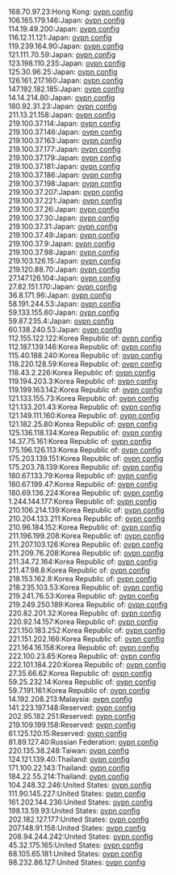 168.70.97.23:Hong Kong: [ovpn config](vpn/168_70_97_23.ovpn)  
106.165.179.146:Japan: [ovpn config](vpn/106_165_179_146.ovpn)  
114.19.49.200:Japan: [ovpn config](vpn/114_19_49_200.ovpn)  
116.12.11.121:Japan: [ovpn config](vpn/116_12_11_121.ovpn)  
119.239.164.90:Japan: [ovpn config](vpn/119_239_164_90.ovpn)  
121.111.70.59:Japan: [ovpn config](vpn/121_111_70_59.ovpn)  
123.198.110.235:Japan: [ovpn config](vpn/123_198_110_235.ovpn)  
125.30.96.25:Japan: [ovpn config](vpn/125_30_96_25.ovpn)  
126.161.217.160:Japan: [ovpn config](vpn/126_161_217_160.ovpn)  
147.192.182.185:Japan: [ovpn config](vpn/147_192_182_185.ovpn)  
14.14.214.80:Japan: [ovpn config](vpn/14_14_214_80.ovpn)  
180.92.31.23:Japan: [ovpn config](vpn/180_92_31_23.ovpn)  
211.13.21.158:Japan: [ovpn config](vpn/211_13_21_158.ovpn)  
219.100.37.114:Japan: [ovpn config](vpn/219_100_37_114.ovpn)  
219.100.37.146:Japan: [ovpn config](vpn/219_100_37_146.ovpn)  
219.100.37.163:Japan: [ovpn config](vpn/219_100_37_163.ovpn)  
219.100.37.177:Japan: [ovpn config](vpn/219_100_37_177.ovpn)  
219.100.37.179:Japan: [ovpn config](vpn/219_100_37_179.ovpn)  
219.100.37.181:Japan: [ovpn config](vpn/219_100_37_181.ovpn)  
219.100.37.186:Japan: [ovpn config](vpn/219_100_37_186.ovpn)  
219.100.37.198:Japan: [ovpn config](vpn/219_100_37_198.ovpn)  
219.100.37.207:Japan: [ovpn config](vpn/219_100_37_207.ovpn)  
219.100.37.221:Japan: [ovpn config](vpn/219_100_37_221.ovpn)  
219.100.37.26:Japan: [ovpn config](vpn/219_100_37_26.ovpn)  
219.100.37.30:Japan: [ovpn config](vpn/219_100_37_30.ovpn)  
219.100.37.31:Japan: [ovpn config](vpn/219_100_37_31.ovpn)  
219.100.37.49:Japan: [ovpn config](vpn/219_100_37_49.ovpn)  
219.100.37.9:Japan: [ovpn config](vpn/219_100_37_9.ovpn)  
219.100.37.98:Japan: [ovpn config](vpn/219_100_37_98.ovpn)  
219.103.126.15:Japan: [ovpn config](vpn/219_103_126_15.ovpn)  
219.120.88.70:Japan: [ovpn config](vpn/219_120_88_70.ovpn)  
27.147.126.104:Japan: [ovpn config](vpn/27_147_126_104.ovpn)  
27.82.151.170:Japan: [ovpn config](vpn/27_82_151_170.ovpn)  
36.8.171.96:Japan: [ovpn config](vpn/36_8_171_96.ovpn)  
58.191.244.53:Japan: [ovpn config](vpn/58_191_244_53.ovpn)  
59.133.155.60:Japan: [ovpn config](vpn/59_133_155_60.ovpn)  
59.87.235.4:Japan: [ovpn config](vpn/59_87_235_4.ovpn)  
60.138.240.53:Japan: [ovpn config](vpn/60_138_240_53.ovpn)  
112.155.122.122:Korea Republic of: [ovpn config](vpn/112_155_122_122.ovpn)  
112.187.139.146:Korea Republic of: [ovpn config](vpn/112_187_139_146.ovpn)  
115.40.188.240:Korea Republic of: [ovpn config](vpn/115_40_188_240.ovpn)  
118.220.128.59:Korea Republic of: [ovpn config](vpn/118_220_128_59.ovpn)  
118.43.2.226:Korea Republic of: [ovpn config](vpn/118_43_2_226.ovpn)  
119.194.203.3:Korea Republic of: [ovpn config](vpn/119_194_203_3.ovpn)  
119.199.163.142:Korea Republic of: [ovpn config](vpn/119_199_163_142.ovpn)  
121.133.155.73:Korea Republic of: [ovpn config](vpn/121_133_155_73.ovpn)  
121.133.201.43:Korea Republic of: [ovpn config](vpn/121_133_201_43.ovpn)  
121.149.111.160:Korea Republic of: [ovpn config](vpn/121_149_111_160.ovpn)  
121.182.25.80:Korea Republic of: [ovpn config](vpn/121_182_25_80.ovpn)  
125.136.118.134:Korea Republic of: [ovpn config](vpn/125_136_118_134.ovpn)  
14.37.75.161:Korea Republic of: [ovpn config](vpn/14_37_75_161.ovpn)  
175.196.126.113:Korea Republic of: [ovpn config](vpn/175_196_126_113.ovpn)  
175.203.139.151:Korea Republic of: [ovpn config](vpn/175_203_139_151.ovpn)  
175.203.78.139:Korea Republic of: [ovpn config](vpn/175_203_78_139.ovpn)  
180.67.133.79:Korea Republic of: [ovpn config](vpn/180_67_133_79.ovpn)  
180.67.199.47:Korea Republic of: [ovpn config](vpn/180_67_199_47.ovpn)  
180.69.136.224:Korea Republic of: [ovpn config](vpn/180_69_136_224.ovpn)  
1.244.144.177:Korea Republic of: [ovpn config](vpn/1_244_144_177.ovpn)  
210.106.214.139:Korea Republic of: [ovpn config](vpn/210_106_214_139.ovpn)  
210.204.133.211:Korea Republic of: [ovpn config](vpn/210_204_133_211.ovpn)  
210.96.184.152:Korea Republic of: [ovpn config](vpn/210_96_184_152.ovpn)  
211.196.199.208:Korea Republic of: [ovpn config](vpn/211_196_199_208.ovpn)  
211.207.103.126:Korea Republic of: [ovpn config](vpn/211_207_103_126.ovpn)  
211.209.76.208:Korea Republic of: [ovpn config](vpn/211_209_76_208.ovpn)  
211.34.72.164:Korea Republic of: [ovpn config](vpn/211_34_72_164.ovpn)  
211.47.98.8:Korea Republic of: [ovpn config](vpn/211_47_98_8.ovpn)  
218.153.162.8:Korea Republic of: [ovpn config](vpn/218_153_162_8.ovpn)  
218.235.103.53:Korea Republic of: [ovpn config](vpn/218_235_103_53.ovpn)  
219.241.76.53:Korea Republic of: [ovpn config](vpn/219_241_76_53.ovpn)  
219.249.250.189:Korea Republic of: [ovpn config](vpn/219_249_250_189.ovpn)  
220.82.201.32:Korea Republic of: [ovpn config](vpn/220_82_201_32.ovpn)  
220.92.14.157:Korea Republic of: [ovpn config](vpn/220_92_14_157.ovpn)  
221.150.183.252:Korea Republic of: [ovpn config](vpn/221_150_183_252.ovpn)  
221.151.202.166:Korea Republic of: [ovpn config](vpn/221_151_202_166.ovpn)  
221.164.16.158:Korea Republic of: [ovpn config](vpn/221_164_16_158.ovpn)  
222.100.23.85:Korea Republic of: [ovpn config](vpn/222_100_23_85.ovpn)  
222.101.184.220:Korea Republic of: [ovpn config](vpn/222_101_184_220.ovpn)  
27.35.66.62:Korea Republic of: [ovpn config](vpn/27_35_66_62.ovpn)  
59.25.232.14:Korea Republic of: [ovpn config](vpn/59_25_232_14.ovpn)  
59.7.191.161:Korea Republic of: [ovpn config](vpn/59_7_191_161.ovpn)  
14.192.208.213:Malaysia: [ovpn config](vpn/14_192_208_213.ovpn)  
141.223.197.148:Reserved: [ovpn config](vpn/141_223_197_148.ovpn)  
202.95.182.251:Reserved: [ovpn config](vpn/202_95_182_251.ovpn)  
219.109.199.158:Reserved: [ovpn config](vpn/219_109_199_158.ovpn)  
61.125.120.15:Reserved: [ovpn config](vpn/61_125_120_15.ovpn)  
81.89.127.40:Russian Federation: [ovpn config](vpn/81_89_127_40.ovpn)  
220.135.38.248:Taiwan: [ovpn config](vpn/220_135_38_248.ovpn)  
124.121.139.40:Thailand: [ovpn config](vpn/124_121_139_40.ovpn)  
171.100.22.143:Thailand: [ovpn config](vpn/171_100_22_143.ovpn)  
184.22.55.214:Thailand: [ovpn config](vpn/184_22_55_214.ovpn)  
104.248.32.246:United States: [ovpn config](vpn/104_248_32_246.ovpn)  
111.90.145.227:United States: [ovpn config](vpn/111_90_145_227.ovpn)  
161.202.144.236:United States: [ovpn config](vpn/161_202_144_236.ovpn)  
198.13.59.93:United States: [ovpn config](vpn/198_13_59_93.ovpn)  
202.182.127.177:United States: [ovpn config](vpn/202_182_127_177.ovpn)  
207.148.91.158:United States: [ovpn config](vpn/207_148_91_158.ovpn)  
208.94.244.242:United States: [ovpn config](vpn/208_94_244_242.ovpn)  
45.32.175.165:United States: [ovpn config](vpn/45_32_175_165.ovpn)  
68.105.65.181:United States: [ovpn config](vpn/68_105_65_181.ovpn)  
98.232.86.127:United States: [ovpn config](vpn/98_232_86_127.ovpn)  

